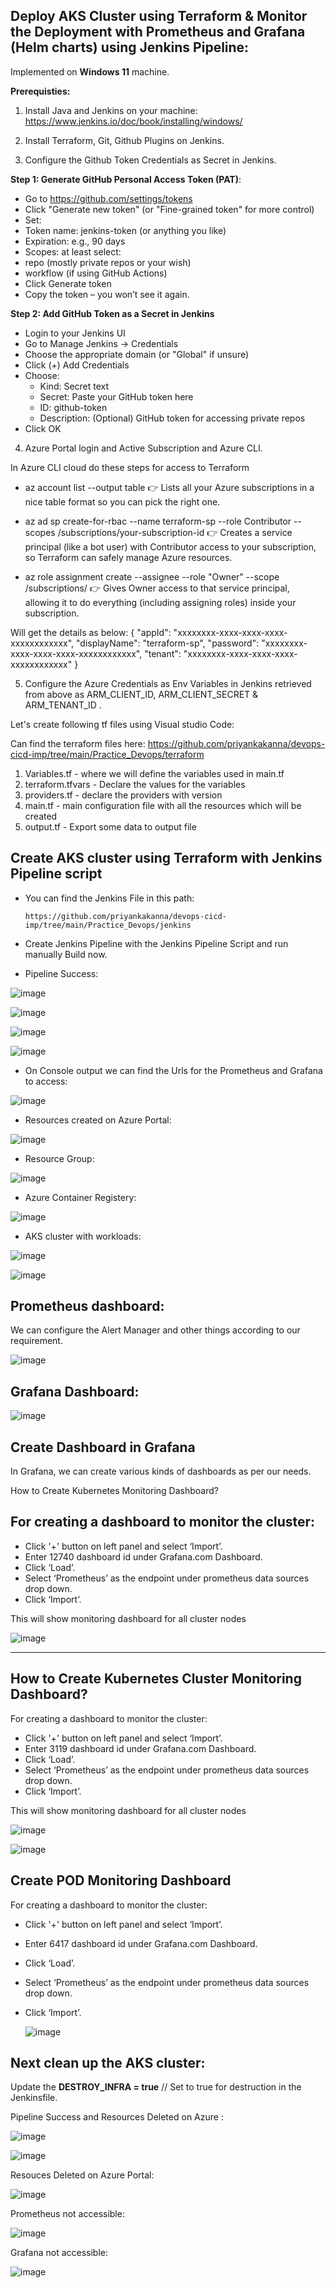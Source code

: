 Deploy AKS Cluster using Terraform & Monitor the Deployment with Prometheus and Grafana (Helm charts) using Jenkins Pipeline:
------------------------------------------------------------
Implemented on **Windows 11** machine.

**Prerequisties:**

1. Install Java and Jenkins on your machine: https://www.jenkins.io/doc/book/installing/windows/
   
3. Install Terraform, Git, Github Plugins on Jenkins.
   
5. Configure the Github Token Credentials as Secret in Jenkins.
   
**Step 1: Generate GitHub Personal Access Token (PAT)**:
- Go to https://github.com/settings/tokens
- Click "Generate new token" (or "Fine-grained token" for more control)
- Set:
- Token name: jenkins-token (or anything you like)
- Expiration: e.g., 90 days
- Scopes: at least select:
- repo (mostly private repos or your wish)
- workflow (if using GitHub Actions)
- Click Generate token
- Copy the token – you won’t see it again.

**Step 2: Add GitHub Token as a Secret in Jenkins**
- Login to your Jenkins UI  
- Go to Manage Jenkins → Credentials  
- Choose the appropriate domain (or "Global" if unsure)  
- Click (+) Add Credentials  
- Choose:  
   - Kind: Secret text  
   - Secret: Paste your GitHub token here  
   - ID: github-token  
   - Description: (Optional) GitHub token for accessing private repos  
- Click OK

4. Azure Portal login and Active Subscription and Azure CLI.

In Azure CLI cloud do these steps for access to Terraform 
- az account list --output table
👉 Lists all your Azure subscriptions in a nice table format so you can pick the right one.

- az ad sp create-for-rbac --name terraform-sp --role Contributor --scopes /subscriptions/your-subscription-id
👉 Creates a service principal (like a bot user) with Contributor access to your subscription, so Terraform can safely manage Azure resources.

- az role assignment create --assignee <your appid> --role "Owner" --scope /subscriptions/<your-subscription-id>
👉 Gives Owner access to that service principal, allowing it to do everything (including assigning roles) inside your subscription.

Will get the details as below:
{
  "appId": "xxxxxxxx-xxxx-xxxx-xxxx-xxxxxxxxxxxx",
  "displayName": "terraform-sp",
  "password": "xxxxxxxx-xxxx-xxxx-xxxx-xxxxxxxxxxxx",
  "tenant": "xxxxxxxx-xxxx-xxxx-xxxx-xxxxxxxxxxxx"
}                                                    

5. Configure the Azure Credentials as Env Variables in Jenkins retrieved from above as ARM_CLIENT_ID, ARM_CLIENT_SECRET & ARM_TENANT_ID .

Let's create following tf files using Visual studio Code:

Can find the terraform files here:   https://github.com/priyankakanna/devops-cicd-imp/tree/main/Practice_Devops/terraform

1. Variables.tf - where we will define the variables used in main.tf
2. terraform.tfvars - Declare the values for the variables
3. providers.tf - declare the providers with version
4. main.tf - main configuration file with all the resources which will be created
5. output.tf - Export some data to output file

Create AKS cluster using Terraform with Jenkins Pipeline script
---------------------------------------------------------------------

- You can find the Jenkins File in this path:

      https://github.com/priyankakanna/devops-cicd-imp/tree/main/Practice_Devops/jenkins

- Create Jenkins Pipeline with the Jenkins Pipeline Script and run manually Build now.

- Pipeline Success:

![image](https://github.com/user-attachments/assets/704d828e-6baf-452c-b421-982b8ac613f7)

![image](https://github.com/user-attachments/assets/ae954b7f-22fd-428c-a187-9ab585352f3d)


![image](https://github.com/user-attachments/assets/bea796fd-ee05-42dd-8ace-be3ccda4c8f8)

![image](https://github.com/user-attachments/assets/d8cfe80b-731f-40ad-84a6-acd9226b6253)

- On Console output we can find the Urls for the Prometheus and Grafana to access: 

![image](https://github.com/user-attachments/assets/78d7329d-f52e-4c9c-8de9-26de170454eb)


- Resources created on Azure Portal:

![image](https://github.com/user-attachments/assets/4bdf983f-188f-403d-94da-a5ef165eb204)

   - Resource Group:

![image](https://github.com/user-attachments/assets/e0fce31c-0d42-4d1e-95f6-297c92e8d2d7)


   - Azure Container Registery:

![image](https://github.com/user-attachments/assets/53aace0b-3c6d-42e3-878b-edacf25ab9a7)

   - AKS cluster with workloads:

![image](https://github.com/user-attachments/assets/1b3f5b3b-b80d-4f8e-9b51-30653055f613)

![image](https://github.com/user-attachments/assets/bed039b9-ea54-465c-afd4-856d648edd7c)

Prometheus dashboard:
---------------------------------
We can configure the Alert Manager and other things according to our requirement.

![image](https://github.com/user-attachments/assets/dcd95124-91e7-4ef1-afd5-de8001e6a20e)


Grafana Dashboard:
---------------------------

![image](https://github.com/user-attachments/assets/bb7979de-753d-4400-9465-e7743e4b73fa)


Create Dashboard in Grafana
-----------------------------------

In Grafana, we can create various kinds of dashboards as per our needs.

How to Create Kubernetes Monitoring Dashboard?

For creating a dashboard to monitor the cluster:
--------------------------------------------------------

- Click '+' button on left panel and select ‘Import’.
- Enter 12740 dashboard id under Grafana.com Dashboard.
- Click ‘Load’.
- Select ‘Prometheus’ as the endpoint under prometheus data sources drop down.
- Click ‘Import’.

This will show monitoring dashboard for all cluster nodes

![image](https://github.com/user-attachments/assets/fe8528ef-4768-48bc-a800-262e94d8604e)


------------

How to Create Kubernetes Cluster Monitoring Dashboard?
-----------------------------------------------------------------------


For creating a dashboard to monitor the cluster:

- Click '+' button on left panel and select ‘Import’.
- Enter 3119 dashboard id under Grafana.com Dashboard.
- Click ‘Load’.
- Select ‘Prometheus’ as the endpoint under prometheus data sources drop down.
- Click ‘Import’.

This will show monitoring dashboard for all cluster nodes

![image](https://github.com/user-attachments/assets/79b2c036-7207-4dbf-aab0-46b93f2fd328)

![image](https://github.com/user-attachments/assets/5bed7330-a61a-4950-8bfa-5f34e8e00670)


Create POD Monitoring Dashboard
-----------------------------------------------
For creating a dashboard to monitor the cluster:

- Click '+' button on left panel and select ‘Import’.
- Enter 6417 dashboard id under Grafana.com Dashboard.
- Click ‘Load’.
- Select ‘Prometheus’ as the endpoint under prometheus data sources drop down.
- Click ‘Import’.

  ![image](https://github.com/user-attachments/assets/77e50c11-45df-4b40-be27-a6044be3d615)


Next clean up the AKS cluster: 
--------------

Update the **DESTROY_INFRA = true** // Set to true for destruction in the Jenkinsfile.

Pipeline Success and Resources Deleted on Azure :

![image](https://github.com/user-attachments/assets/06456ed2-e3ba-460b-9956-2aeb1030c44f)


![image](https://github.com/user-attachments/assets/72e2f9f2-31e2-4493-a0a0-d394f5692061)

Resouces Deleted on Azure Portal:

![image](https://github.com/user-attachments/assets/fa3c0a8d-e139-4094-8ceb-e546d77fd443)

Prometheus not accessible:

![image](https://github.com/user-attachments/assets/fcf6cddb-7bba-4ed7-88c4-c5b0dfe67032)

Grafana not accessible:

![image](https://github.com/user-attachments/assets/48b5e566-d334-4b1e-9cb3-567657deb61e)




